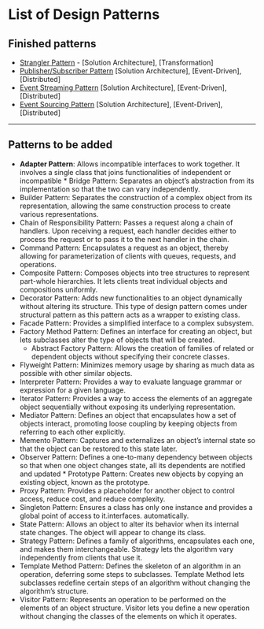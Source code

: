 # List of Design Patterns

## Finished patterns

* [Strangler Pattern](pattern_strangler.md) - [Solution Architecture], [Transformation]
* [Publisher/Subscriber Pattern](pattern_pubsub.md) [Solution Architecture], [Event-Driven], [Distributed]
* [Event Streaming Pattern](pattern_eventstreaming.md) [Solution Architecture], [Event-Driven], [Distributed]
* [Event Sourcing Pattern](pattern_eventsourcing.md) [Solution Architecture], [Event-Driven], [Distributed]

---

## Patterns to be added
* **Adapter Pattern**: Allows incompatible interfaces to work together. It involves a single class that joins functionalities of independent or incompatible * Bridge Pattern: Separates an object’s abstraction from its implementation so that the two can vary independently.
* Builder Pattern: Separates the construction of a complex object from its representation, allowing the same construction process to create various representations.
* Chain of Responsibility Pattern: Passes a request along a chain of handlers. Upon receiving a request, each handler decides either to process the request or to pass it to the next handler in the chain.
* Command Pattern: Encapsulates a request as an object, thereby allowing for parameterization of clients with queues, requests, and operations.
* Composite Pattern: Composes objects into tree structures to represent part-whole hierarchies. It lets clients treat individual objects and compositions uniformly.
* Decorator Pattern: Adds new functionalities to an object dynamically without altering its structure. This type of design pattern comes under structural pattern as this pattern acts as a wrapper to existing class.
* Facade Pattern: Provides a simplified interface to a complex subsystem.
* Factory Method Pattern: Defines an interface for creating an object, but lets subclasses alter the type of objects that will be created.
  * Abstract Factory Pattern: Allows the creation of families of related or dependent objects without specifying their concrete classes.
* Flyweight Pattern: Minimizes memory usage by sharing as much data as possible with other similar objects.
* Interpreter Pattern: Provides a way to evaluate language grammar or expression for a given language.
* Iterator Pattern: Provides a way to access the elements of an aggregate object sequentially without exposing its underlying representation.
* Mediator Pattern: Defines an object that encapsulates how a set of objects interact, promoting loose coupling by keeping objects from referring to each other explicitly.
* Memento Pattern: Captures and externalizes an object’s internal state so that the object can be restored to this state later.
* Observer Pattern: Defines a one-to-many dependency between objects so that when one object changes state, all its dependents are notified and updated * Prototype Pattern: Creates new objects by copying an existing object, known as the prototype.
* Proxy Pattern: Provides a placeholder for another object to control access, reduce cost, and reduce complexity.
* Singleton Pattern: Ensures a class has only one instance and provides a global point of access to it.interfaces.
automatically.
* State Pattern: Allows an object to alter its behavior when its internal state changes. The object will appear to change its class.
* Strategy Pattern: Defines a family of algorithms, encapsulates each one, and makes them interchangeable. Strategy lets the algorithm vary independently from clients that use it.
* Template Method Pattern: Defines the skeleton of an algorithm in an operation, deferring some steps to subclasses. Template Method lets subclasses redefine certain steps of an algorithm without changing the algorithm’s structure.
* Visitor Pattern: Represents an operation to be performed on the elements of an object structure. Visitor lets you define a new operation without changing the classes of the elements on which it operates.
